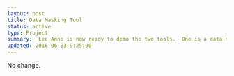 ```yaml
---
layout: post
title: Data Masking Tool
status: active
type: Project
summary:  Lee Anne is now ready to demo the two tools.  One is a data masking tool and the other is a 'data slicing' tool, which speeds up the data masking process.
updated: 2016-06-03 9:25:00
---
```


No change.
